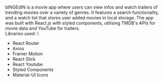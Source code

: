 bINGEdIN is a movie app where users can view infos and watch trailers of trending movies over a variety of genres. It features a search functionality, and a watch list that stores user added movies in local storage. The app was built with React.js with styled components, utilising TMDB's APIs for movie data and YouTube for trailers.
\
Libraries used:
\

- React Router
- Axios
- Framer Motion
- React Slick
- React Youtube
- Styled Components
- Material-UI Icons

